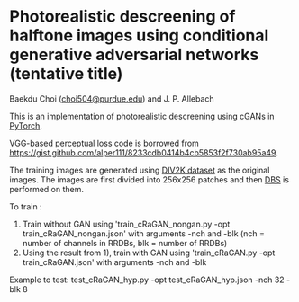 # Photorealistic descreening of halftone images using conditional generative adversarial networks (tentative title)

Baekdu Choi (choi504@purdue.edu) and J. P. Allebach

This is an implementation of photorealistic descreening using cGANs in [PyTorch](https://pytorch.org/). 

VGG-based perceptual loss code is borrowed from https://gist.github.com/alper111/8233cdb0414b4cb5853f2f730ab95a49.

The training images are generated using [DIV2K dataset](https://data.vision.ee.ethz.ch/cvl/DIV2K/) as the original images. The images are first divided into 256x256 patches and then [DBS](https://ieeexplore.ieee.org/document/877215) is performed on them.

To train :

1) Train without GAN using 'train_cRaGAN_nongan.py -opt train_cRaGAN_nongan.json' with arguments -nch and -blk (nch = number of channels in RRDBs, blk = number of RRDBs)
2) Using the result from 1), train with GAN using 'train_cRaGAN.py -opt train_cRaGAN.json' with arguments -nch and -blk

Example to test:
test_cRaGAN_hyp.py -opt test_cRaGAN_hyp.json -nch 32 -blk 8